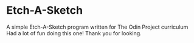 # Etch-A-Sketch
A simple Etch-A-Sketch program written for The Odin Project curriculum
Had a lot of fun doing this one! 
Thank you for looking.
